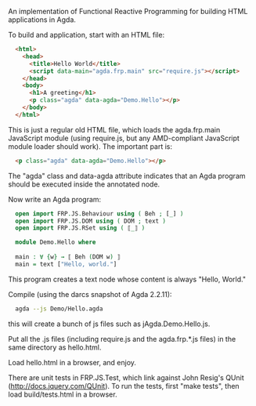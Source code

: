 An implementation of Functional Reactive Programming for building HTML
applications in Agda.

To build and application, start with an HTML file:
```html
  <html>
    <head>
      <title>Hello World</title>
      <script data-main="agda.frp.main" src="require.js"></script>
    </head>
    <body> 
      <h1>A greeting</h1>
      <p class="agda" data-agda="Demo.Hello"></p>
    </body>
  </html>
```
This is just a regular old HTML file, which loads the agda.frp.main
JavaScript module (using require.js, but any AMD-compliant JavaScript
module loader should work). The important part is:
```html
  <p class="agda" data-agda="Demo.Hello"></p>
```
The "agda" class and data-agda attribute indicates that an Agda program
should be executed inside the annotated node.

Now write an Agda program:
```agda
  open import FRP.JS.Behaviour using ( Beh ; [_] )
  open import FRP.JS.DOM using ( DOM ; text )
  open import FRP.JS.RSet using ( ⟦_⟧ )

  module Demo.Hello where
 
  main : ∀ {w} → ⟦ Beh (DOM w) ⟧
  main = text ["Hello, world."]
```
This program creates a text node whose content is always "Hello, World."

Compile (using the darcs snapshot of Agda 2.2.11):
```sh
  agda --js Demo/Hello.agda
```
this will create a bunch of js files such as jAgda.Demo.Hello.js.

Put all the .js files (including require.js and the agda.frp.*.js
files) in the same directory as hello.html.

Load hello.html in a browser, and enjoy.

There are unit tests in FRP.JS.Test, which link against John Resig's
QUnit (http://docs.jquery.com/QUnit). To run the tests, first "make tests",
then load build/tests.html in a browser.

